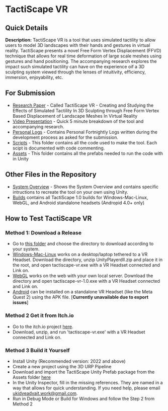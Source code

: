 # TactiScape VR

## Quick Details
**Description:** TactiScape VR is a tool that uses simulated tactility to allow users to model 3D landscapes with their hands and gestures in virtual reality. TactiScape presents a novel Free Form Vertex Displacement (FFVD) technique that allows for real time deformation of large scale meshes using gestures and hand positioning. The accompanying research explores the impact such simulated tactility can have on the experience oif a 3D sculpting system viewed through the lenses of intuitivity, efficiency, immersion, enjoyability, etc.

## For Submission
- [Research Paper](https://github.com/AdvaitU/tactiscape-vr/blob/main/AdvaitUkidve-TactiScapeVR-ThesisThesis.pdf) - Called TactiScape VR - Creating and Studying the Effects of Simulated Tactility In 3D Sculpting through Free Form Vertex Based Displacement of Landscape Meshes In Virtual Reality
- [Video Presentation](https://www.youtube.com/watch?v=_FOe3XUQhgI) - Quick 5 minute breakdown of the tool and accompanying research.
- [Personal Logs](./Personal_Logs/Personal_Logs.md) - Contains Personal Fortnightly Logs written during the development process as asked for the submission.
- [Scripts](./Scripts/) - This folder contains all the code used to make the tool. Each scipt is documented with code commenting.
- [Assets](./Assets/) - This folder contains all the prefabs needed to run the code with in Unity

## Other Files in the Repository

- [System Overview](./Scripts/SystemOverview.png) - Shows the System Overview and contains specific intructions to recreate the tool on your own using Unity.
- [Builds](./Builds/) contains all TactiScape 1.0 builds for Windows-Mac-Linux, WebGL, and Android standalone headsets (Andropid 4.0+ only)


## How to Test TactiScape VR

### Method 1: Download a Release
- Go to [this folder](./Builds/) and choose the directory to download according to your system.
- [Windows-Mac-Linux](./Builds/Windows-Mac-Linux) works on a desktop/laptop tethered to a VR Headset. Download the directory, unzip UnityPlayerdll.zip and place it in the root, and open tactiscape-vr.exe with a VR Headset connected and Link on.
- [WebGL](./Builds/WebGL) works on the web with your own local server. Download the directory and open tactiscape-vr-1.0.exe with a VR Headset connected and Link on.
- [Android](./Builds/Android) can be installed on a standalone VR Headset (like the Meta Quest 2) using the APK file.  [**Currently unavailable due to export issues**]

### Method 2 Get it from Itch.io
- Go to the itch.io project [here](https://advaitu.itch.io/tactiscape-vr).
- Download, unzip, and run 'tactiscape-vr.exe' with a VR Headset connected and Link on.

### Method 3 Build it Yourself
- Install Unity (Recommended version: 2022 and above)
- Create a new project using the 3D URP Pipeline
- Download and import the TactiScape Unity Prefab package from the Assets folder [here](./Assets/tactiscape1.0_prefabs.unitypackage)
- In the Unity Inspector, fill in the missing references. They are named in a way that allows for quick understanding. If you need help, please email ukidveadvait.work@gmail.com.
- Run in Debug Mode or Build for Windows and follow the Step 2 from Method 2


